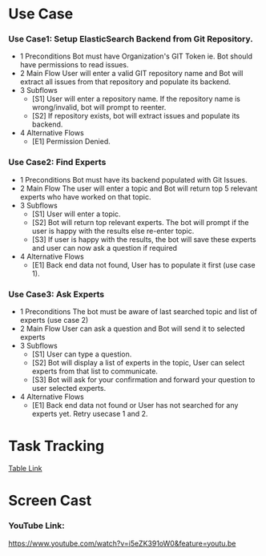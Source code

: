 
# Use Case

<h3>Use Case1: Setup ElasticSearch Backend from Git Repository. </h3>

* 1 Preconditions
  Bot must have Organization's GIT Token ie. Bot should have permissions to read issues.
* 2 Main Flow
   User will enter a valid GIT repository name and Bot will extract all issues from that repository and populate its backend.
* 3 Subflows
  * [S1] User will enter a repository name. If the repository name is wrong/invalid, bot will prompt to reenter.
  * [S2] If repository exists, bot will extract issues and populate its backend.
* 4 Alternative Flows
  * [E1] Permission Denied.
  
  
<h3>Use Case2: Find Experts</h3>

* 1 Preconditions
  Bot must have its backend populated with Git Issues.
* 2 Main Flow
   The user will enter a topic and Bot will return top 5 relevant experts who have worked on that topic.
* 3 Subflows
  * [S1] User will enter a topic.
  * [S2] Bot will return top relevant experts. The bot will prompt if the user is happy with the results else re-enter topic.
  * [S3] If user is happy with the results, the bot will save these experts and user can now ask a question if required
* 4 Alternative Flows
  * [E1] Back end data not found, User has to populate it first (use case 1).
  
  
<h3>Use Case3: Ask Experts</h3>

* 1 Preconditions
    The bot must be aware of last searched topic and list of experts (use case 2)
* 2 Main Flow
    User can ask a question and Bot will send it to selected experts
* 3 Subflows
  * [S1] User can type a question.
  * [S2] Bot will display a list of experts in the topic, User can select experts from that list to communicate.
  * [S3] Bot will ask for your confirmation and forward your question to user selected experts.
* 4 Alternative Flows
  * [E1] Back end data not found or User has not searched for any experts yet. Retry usecase 1 and 2.


# Task Tracking
 
 [Table Link](https://github.ncsu.edu/vdatla/SEBot/blob/master/WORKSHEET.md)
 
 
 # Screen Cast
 ### YouTube Link:
https://www.youtube.com/watch?v=i5eZK391oW0&feature=youtu.be
